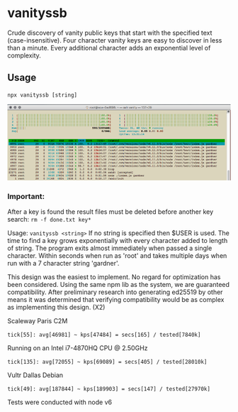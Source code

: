 # vanityssb
Crude discovery of vanity public keys that start with the specified text (case-insensitive). Four character vanity keys are easy to discover in less than a minute. Every additional character adds an exponential level of complexity.

## Usage

    npx vanityssb [string]

![system load while running](https://github.com/gardner/vanityssb/raw/master/htop.png)

### Important:
After a key is found the result files must be deleted before another key search: `rm -f done.txt key*`

Usage: `vanityssb <string>`
If no string is specified then $USER is used. The time to find a key grows exponentially with every character added to length of string. The program exits almost immediately when passed a single character. Within seconds when run as 'root' and takes multiple days when run with a 7 character string 'gardner'.

This design was the easiest to implement. No regard for optimization has been considered. Using the same npm lib as the system, we are guaranteed compatibility. After preliminary research into generating ed25519 by other means it was determined that verifying compatibility would be as complex as implementing this design. (X2)

Scaleway Paris C2M

    tick[55]: avg[46981] ~ kps[47484] = secs[165] / tested[7840k]

Running on an Intel i7-4870HQ CPU @ 2.50GHz

    tick[135]: avg[72055] ~ kps[69089] = secs[405] / tested[28010k]

Vultr Dallas Debian

    tick[49]: avg[187844] ~ kps[189903] = secs[147] / tested[27970k]

Tests were conducted with node v6
